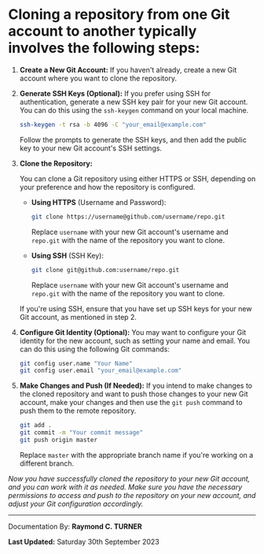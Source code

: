 # Cloning a repository from one Git account to another typically involves the following steps:

1. **Create a New Git Account:** If you haven't already, create a new Git account where you want to clone the repository.

2. **Generate SSH Keys (Optional):** If you prefer using SSH for authentication, generate a new SSH key pair for your new Git account. You can do this using the `ssh-keygen` command on your local machine.

   ```bash
   ssh-keygen -t rsa -b 4096 -C "your_email@example.com"
   ```

   Follow the prompts to generate the SSH keys, and then add the public key to your new Git account's SSH settings.

3. **Clone the Repository:**

   You can clone a Git repository using either HTTPS or SSH, depending on your preference and how the repository is configured.

   - **Using HTTPS** (Username and Password):

     ```bash
     git clone https://username@github.com/username/repo.git
     ```

     Replace `username` with your new Git account's username and `repo.git` with the name of the repository you want to clone.

   - **Using SSH** (SSH Key):

     ```bash
     git clone git@github.com:username/repo.git
     ```

     Replace `username` with your new Git account's username and `repo.git` with the name of the repository you want to clone.

   If you're using SSH, ensure that you have set up SSH keys for your new Git account, as mentioned in step 2.

4. **Configure Git Identity (Optional):** You may want to configure your Git identity for the new account, such as setting your name and email. You can do this using the following Git commands:

   ```bash
   git config user.name "Your Name"
   git config user.email "your_email@example.com"
   ```

5. **Make Changes and Push (If Needed):** If you intend to make changes to the cloned repository and want to push those changes to your new Git account, make your changes and then use the `git push` command to push them to the remote repository.

   ```bash
   git add .
   git commit -m "Your commit message"
   git push origin master
   ```

   Replace `master` with the appropriate branch name if you're working on a different branch.

*Now you have successfully cloned the repository to your new Git account, and you can work with it as needed. Make sure you have the necessary permissions to access and push to the repository on your new account, and adjust your Git configuration accordingly.*


---

Documentation By: **Raymond C. TURNER**

**Last Updated:** Saturday 30th September 2023